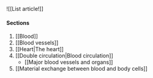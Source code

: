 ![[List article!]]

#### Sections
1. [[Blood]]
2. [[Blood vessels]]
3. [[Heart|The heart]]
4. [[Double circulation|Blood circulation]]
	- [[Major blood vessels and organs]]
5. [[Material exchange between blood and body cells]]

